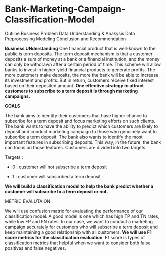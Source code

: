 # Bank-Marketing-Campaign-Classification-Model
Outline
   Business Problem
   Data Understanding & Anakysis
   Data Preprocessing
   Modeling
  Conclusion and Recommendation

**Business UNderstanding**
One financial product that is well-known to the public is term deposits. The term deposit mechanism is that a customer deposits a sum of money at a bank or a financial institution, and the money can only be withdrawn after a certain period of time. This scheme will allow banks to invest in higher-yield financial products to generate profits. The more customers make deposits, the more the bank will be able to increase its investment and profits. But in return,  customers receive fixed interest based on their deposited amount. **One effective strategy to attract customers to subscribe to a term deposit is through marketing campaigns.**

**GOALS**

The bank aims to identify their customers that have higher chance to subscribe for a term deposit and focus marketing efforts on such clients. The bank wants to have the ability to predict which customers are likely to deposit and conduct marketing campaign to those who genuinely want to subscribe a term deposit. The bank also wants to identify the most important features in subscribing deposits. This way, in the future, the bank can focus on those features. Customers are divided into two targets.
 
Targets :  
*   0 : customer will not subscribe a term deposit
    
*   1 : customer will subscribed a term deposit

**We will build a classification model to help the bank predict whether a customer will subscribe to a term deposit or not.**

METRIC EVALUTAION

We will use confusion matrix for evaluating the performance of our classification model. A good model is one which has high TP and TN rates, while low FP and FN rates. In our case, we want to conduct a marketing campaign accurately for customers who will subscribe a term deposit and keep maintaining a good relationship with all customers. **We will use F1 score metrics for the classification evaluation**. F1 score is types of classification metrics that helpful when we want to consider both false positives and false negatives.
